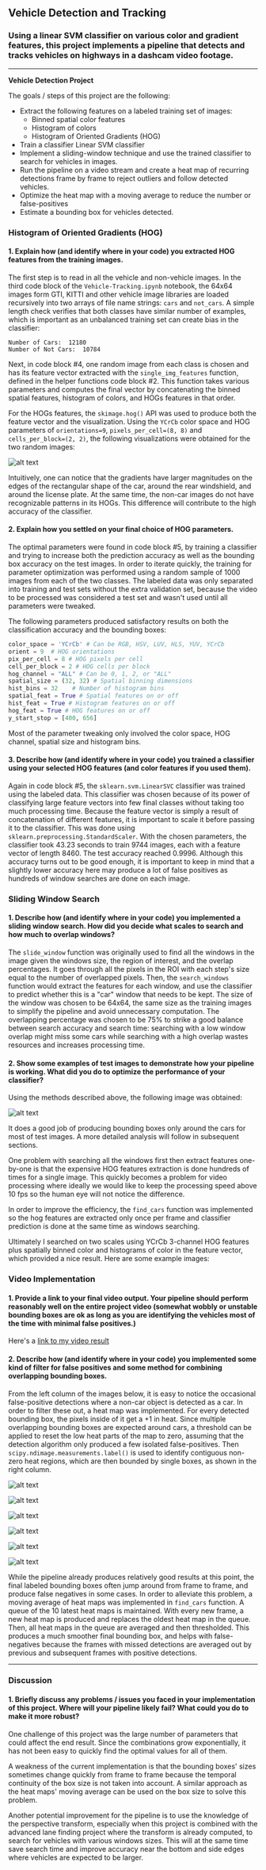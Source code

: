 ## Vehicle Detection and Tracking

### Using a linear SVM classifier on various color and gradient features, this project implements a pipeline that detects and tracks vehicles on highways in a dashcam video footage.

------

**Vehicle Detection Project**

The goals / steps of this project are the following:

- Extract the following features on a labeled training set of images:
  - Binned spatial color features
  - Histogram of colors
  - Histogram of Oriented Gradients (HOG)
- Train a classifier Linear SVM classifier
- Implement a sliding-window technique and use the trained classifier to search for vehicles in images.
- Run the pipeline on a video stream and create a heat map of recurring detections frame by frame to reject outliers and follow detected vehicles.
- Optimize the heat map with a moving average to reduce the number or false-positives
- Estimate a bounding box for vehicles detected.

[//]: #	"Image References"
[image1]: ./output_images/carsnotcars.png
[image2]: ./output_images/search.png
[image3]: ./output_images/0.png
[image4]: ./output_images/1.png
[image5]: ./output_images/2.png
[image6]: ./output_images/3.png
[image7]: ./output_images/4.png
[image8]: ./output_images/5.png
[video1]: ./processed_video.mp4



### Histogram of Oriented Gradients (HOG)

#### 1. Explain how (and identify where in your code) you extracted HOG features from the training images.

The first step is to read in all the vehicle and non-vehicle images. In the third code block of the `Vehicle-Tracking.ipynb` notebook, the 64x64 images form GTI, KITTI and other vehicle image libraries are loaded recursively into two arrays of file name strings: `cars` and `not_cars`. A simple length check verifies that both classes have similar number of examples, which is important as an unbalanced training set can create bias in the classifier:

```N
Number of Cars:  12180
Number of Not Cars:  10784
```

Next, in code block #4, one random image from each class is chosen and has its feature vector extracted with the `single_img_features` function, defined in the helper functions code block #2. This function takes various parameters and computes the final vector by concatenating the binned spatial features, histogram of colors, and HOGs features in that order.

For the HOGs features, the `skimage.hog()` API was used to produce both the feature vector and the visualization. Using the `YCrCb` color space and HOG parameters of `orientations=9`, `pixels_per_cell=(8, 8)` and `cells_per_block=(2, 2)`, the following visualizations were obtained for the two random images:

![alt text][image1]

Intuitively, one can notice that the gradients have larger magnitudes on the edges of the rectangular shape of the car, around the rear windshield, and around the license plate. At the same time, the non-car images do not have recognizable patterns in its HOGs. This difference will contribute to the high accuracy of the classifier. 

#### 2. Explain how you settled on your final choice of HOG parameters.

The optimal parameters were found in code block #5, by training a classifier and trying to increase both the prediction accuracy as well as the bounding box accuracy on the test images. In order to iterate quickly, the training for parameter optimization was performed using a random sample of 1000 images from each of the two classes. The labeled data was only separated into training and test sets without the extra validation set, because the video to be processed was considered a test set and wasn't used until all parameters were tweaked.

The following parameters produced satisfactory results on both the classification accuracy and the bounding boxes:

```python
color_space = 'YCrCb' # Can be RGB, HSV, LUV, HLS, YUV, YCrCb
orient = 9  # HOG orientations
pix_per_cell = 8 # HOG pixels per cell
cell_per_block = 2 # HOG cells per block
hog_channel = "ALL" # Can be 0, 1, 2, or "ALL"
spatial_size = (32, 32) # Spatial binning dimensions
hist_bins = 32    # Number of histogram bins
spatial_feat = True # Spatial features on or off
hist_feat = True # Histogram features on or off
hog_feat = True # HOG features on or off
y_start_stop = [400, 656]
```

Most of the parameter tweaking only involved the color space, HOG channel, spatial size and histogram bins.

#### 3. Describe how (and identify where in your code) you trained a classifier using your selected HOG features (and color features if you used them).

Again in code block #5, the `sklearn.svm.LinearSVC` classifier was trained using the labeled data. This classifier was chosen because of its power of classifying large feature vectors into few final classes without taking too much processing time. Because the feature vector is simply a result of concatenation of different features, it is important to scale it before passing it to the classifier. This was done using `sklearn.preprocessing.StandardScaler`. With the chosen parameters, the classifier took 43.23 seconds to train 9744 images, each with a feature vector of length 8460. The test accuracy reached 0.9996. Although this accuracy turns out to be good enough, it is important to keep in mind that a slightly lower accuracy here may produce a lot of false positives as hundreds of window searches are done on each image.

### Sliding Window Search

#### 1. Describe how (and identify where in your code) you implemented a sliding window search.  How did you decide what scales to search and how much to overlap windows?

The `slide_window` function was originally used to find all the windows in the image given the windows size, the region of interest, and the overlap percentages. It goes through all the pixels in the ROI with each step's size equal to the number of overlapped pixels. Then, the `search_windows` function would extract the features for each window, and use the classifier to predict whether this is a "car" window that needs to be kept. The size of the window was chosen to be 64x64, the same size as the training images to simplify the pipeline and avoid unnecessary computation. The overlapping percentage was chosen to be 75% to strike a good balance between search accuracy and search time: searching with a low window overlap might miss some cars while searching with a high overlap wastes resources and increases processing time. 

#### 2. Show some examples of test images to demonstrate how your pipeline is working.  What did you do to optimize the performance of your classifier?

Using the methods described above, the following image was obtained:

![alt text][image2]

It does a good job of producing bounding boxes only around the cars for most of test images. A more detailed analysis will follow in subsequent sections.

One problem with searching all the windows first then extract features one-by-one is that the expensive HOG features extraction is done hundreds of times for a single image. This quickly becomes a problem for video processing where ideally we would like to keep the processing speed above 10 fps so the human eye will not notice the difference.

In order to improve the efficiency, the `find_cars` function was implemented so the hog features are extracted only once per frame and classifier prediction is done at the same time as windows searching.

Ultimately I searched on two scales using YCrCb 3-channel HOG features plus spatially binned color and histograms of color in the feature vector, which provided a nice result.  Here are some example images:



### Video Implementation

#### 1. Provide a link to your final video output.  Your pipeline should perform reasonably well on the entire project video (somewhat wobbly or unstable bounding boxes are ok as long as you are identifying the vehicles most of the time with minimal false positives.)

Here's a [link to my video result](./processed_video.mp4)

#### 2. Describe how (and identify where in your code) you implemented some kind of filter for false positives and some method for combining overlapping bounding boxes.

From the left column of the images below, it is easy to notice the occasional false-positive detections where a non-car object is detected as a car. In order to filter these out, a heat map was implemented. For every detected bounding box, the pixels inside of it get a +1 in heat. Since multiple overlapping bounding boxes are expected around cars, a threshold can be applied to reset the low heat parts of the map to zero, assuming that the detection algorithm only produced a few isolated false-positives. Then `scipy.ndimage.measurements.label()` is used to identify contiguous non-zero heat regions, which are then bounded by single boxes, as shown in the right column.  

![alt text][image3]

![alt text][image4]

![alt text][image5]

![alt text][image6]

![alt text][image7]

![alt text][image8]

While the pipeline already produces relatively good results at this point, the final labeled bounding boxes often jump around from frame to frame, and produce false negatives in some cases. In order to alleviate this problem, a moving average of heat maps was implemented in `find_cars` function. A queue of the 10  latest heat maps is maintained. With every new frame, a new heat map is produced and replaces the oldest heat map in the queue. Then, all heat maps in the queue are averaged and then thresholded. This produces a much smoother final bounding box, and helps with false-negatives because the frames with missed detections are averaged out by previous and subsequent frames with positive detections.



------

### Discussion

#### 1. Briefly discuss any problems / issues you faced in your implementation of this project.  Where will your pipeline likely fail?  What could you do to make it more robust?

One challenge of this project was the large number of parameters that could affect the end result. Since the combinations grow exponentially, it has not been easy to quickly find the optimal values for all of them. 

A weakness of the current implementation is that the bounding boxes' sizes sometimes change quickly from frame to frame because the temporal continuity of the box size is not taken into account. A similar approach as the heat maps' moving average can be used on the box size to solve this problem.

Another potential improvement for the pipeline is to use the knowledge of the perspective transform, especially when this project is combined with the advanced lane finding project where the transform is already computed, to search for vehicles with various windows sizes. This will at the same time save search time and improve accuracy near the bottom and side edges where vehicles are expected to be larger. 